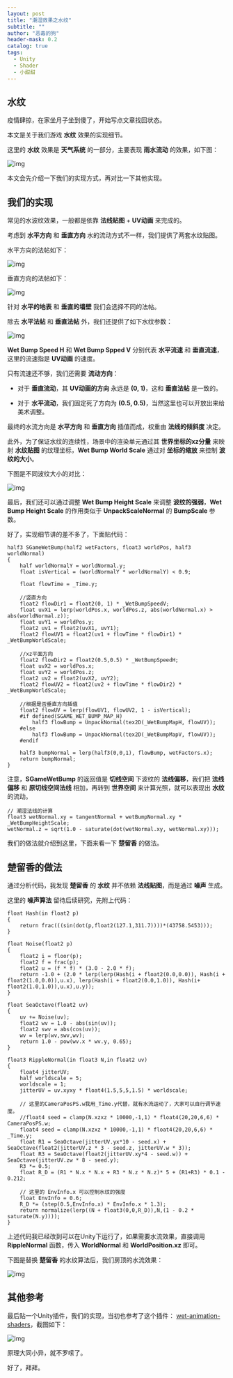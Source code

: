 ```yaml
---
layout: post
title: "潮湿效果之水纹"
subtitle: ""
author: "恶毒的狗"
header-mask: 0.2
catalog: true
tags:
  - Unity
  - Shader
  - 小甜甜
---
```


## 水纹

疫情肆掠，在家坐月子坐到傻了，开始写点文章找回状态。

本文是关于我们游戏 **水纹** 效果的实现细节。

这里的 **水纹** 效果是 **天气系统** 的一部分，主要表现 **雨水流动** 的效果，如下图：

![img](/img/wet-waves/screenshot1.gif)

本文会先介绍一下我们的实现方式，再对比一下其他实现。

## 我们的实现

常见的水波纹效果，一般都是依靠 **法线贴图** + **UV动画** 来完成的。

考虑到 **水平方向** 和 **垂直方向** 水的流动方式不一样，我们提供了两套水纹贴图。

水平方向的法帖如下：

![img](/img/wet-waves/screenshot2.png)

垂直方向的法帖如下：

![img](/img/wet-waves/screenshot3.png)

针对 **水平的地表** 和 **垂直的墙壁** 我们会选择不同的法帖。

除去 **水平法帖** 和 **垂直法帖** 外，我们还提供了如下水纹参数：

![img](/img/wet-waves/screenshot4.png)

**Wet Bump Speed H** 和 **Wet Bump Spped V** 分别代表 **水平流速** 和 **垂直流速**，这里的流速指是 **UV动画** 的速度。

只有流速还不够，我们还需要 **流动方向**：

+ 对于 **垂直流动**，其 **UV动画的方向** 永远是 **(0, 1)**，这和 **垂直法帖** 是一致的。

+ 对于 **水平流动**，我们固定死了方向为 **(0.5, 0.5)**，当然这里也可以开放出来给美术调整。

最终的水流方向是 **水平方向** 和 **垂直方向** 插值而成，权重由 **法线的倾斜度** 决定。

此外，为了保证水纹的连续性，场景中的渲染单元通过其 **世界坐标的xz分量** 来映射 **水纹贴图** 的纹理坐标，**Wet Bump World Scale** 通过对 **坐标的缩放** 来控制 **波纹的大小**。

下图是不同波纹大小的对比：

![img](/img/wet-waves/screenshot5.png)

最后，我们还可以通过调整 **Wet Bump Height Scale** 来调整 **波纹的强弱**，**Wet Bump Height Scale** 的作用类似于 **UnpackScaleNormal** 的 **BumpScale** 参数。

好了，实现细节讲的差不多了，下面贴代码：

```
half3 SGameWetBump(half2 wetFactors, float3 worldPos, half3 worldNormal)
{
    half worldNormalY = worldNormal.y;
    float isVertical = (worldNormalY * worldNormalY) < 0.9;

    float flowTime = _Time.y;

    //竖直方向
    float2 flowDir1 = float2(0, 1) * _WetBumpSpeedV;
    float uvX1 = lerp(worldPos.x, worldPos.z, abs(worldNormal.x) > abs(worldNormal.z));
    float uvY1 = worldPos.y;
    float2 uv1 = float2(uvX1, uvY1);
    float2 flowUV1 = float2(uv1 + flowTime * flowDir1) * _WetBumpWorldScale;

    //xz平面方向
    float2 flowDir2 = float2(0.5,0.5) * _WetBumpSpeedH;
    float uvX2 = worldPos.x;
    float uvY2 = worldPos.z;
    float2 uv2 = float2(uvX2, uvY2);
    float2 flowUV2 = float2(uv2 + flowTime * flowDir2) * _WetBumpWorldScale;

    //根据是否垂直方向插值
    float2 flowUV = lerp(flowUV1, flowUV2, 1 - isVertical);
    #if defined(SGAME_WET_BUMP_MAP_H)
        half3 flowBump = UnpackNormal(tex2D(_WetBumpMapH, flowUV));
    #else
        half3 flowBump = UnpackNormal(tex2D(_WetBumpMapV, flowUV));
    #endif

    half3 bumpNormal = lerp(half3(0,0,1), flowBump, wetFactors.x);
    return bumpNormal;
} 
```

注意，**SGameWetBump** 的返回值是 **切线空间** 下波纹的 **法线偏移**，我们把 **法线偏移** 和 **原切线空间法线** 相加，再转到 **世界空间** 来计算光照，就可以表现出 **水纹** 的流动。

```
// 潮湿法线的计算
float3 wetNormal.xy = tangentNormal + wetBumpNormal.xy * _WetBumpHeightScale;
wetNormal.z = sqrt(1.0 - saturate(dot(wetNormal.xy, wetNormal.xy)));
```

我们的做法就介绍到这里，下面来看一下 **楚留香** 的做法。

## 楚留香的做法

通过分析代码，我发现 **楚留香** 的 **水纹** 并不依赖 **法线贴图**，而是通过 **噪声** 生成。

这里的 **噪声算法** 留待后续研究，先附上代码：

```
float Hash(in float2 p)
{
    return frac(((sin(dot(p,float2(127.1,311.7))))*(43758.5453)));
}

float Noise(float2 p)
{
    float2 i = floor(p);
    float2 f = frac(p);
    float2 u = (f * f) * (3.0 - 2.0 * f);
    return -1.0 + (2.0 * lerp(lerp(Hash(i + float2(0.0,0.0)), Hash(i + float2(1.0,0.0)),u.x), lerp(Hash(i + float2(0.0,1.0)), Hash(i+ float2(1.0,1.0)),u.x),u.y));
}

float SeaOctave(float2 uv)
{
    uv += Noise(uv);
    float2 wv = 1.0 - abs(sin(uv));
    float2 swv = abs(cos(uv));
    wv = lerp(wv,swv,wv);
    return 1.0 - pow(wv.x * wv.y, 0.65);
}

float3 RippleNormal(in float3 N,in float2 uv)
{
    float4 jitterUV;
    half worldscale = 5;
    worldscale = 1;
    jitterUV = uv.xyxy * float4(1.5,5,5,1.5) * worldscale;

    // 这里的CameraPosPS.w我用_Time.y代替，就有水流运动了，大家可以自行调节速度。
    //float4 seed = clamp(N.xzxz * 10000,-1,1) * float4(20,20,6,6) * CameraPosPS.w;
    float4 seed = clamp(N.xzxz * 10000,-1,1) * float4(20,20,6,6) * _Time.y;
    float R1 = SeaOctave(jitterUV.yx*10 - seed.x) + SeaOctave(float2(jitterUV.z * 3 - seed.z, jitterUV.w * 3));
    float R3 = SeaOctave(float2(jitterUV.xy*4 - seed.w)) + SeaOctave(jitterUV.zw * 8 - seed.y);
    R3 *= 0.5;
    float R_D = (R1 * N.x * N.x + R3 * N.z * N.z)* 5 + (R1+R3) * 0.1 - 0.212;

    // 这里的 EnvInfo.x 可以控制水纹的强度
    float EnvInfo = 0.6; 
    R_D *= (step(0.5,EnvInfo.x) * EnvInfo.x * 1.3);
    return normalize(lerp((N + float3(0,0,R_D)),N,(1 - 0.2 * saturate(N.y))));
}
```

上述代码我已经改到可以在Unity下运行了，如果需要水流效果，直接调用 **RippleNormal** 函数，传入 **WorldNormal** 和 **WorldPosition.xz** 即可。

下图是替换 **楚留香** 的水纹算法后，我们房顶的水流效果：

![img](/img/wet-waves/screenshot6.gif)

## 其他参考

最后贴一个Unity插件，我们的实现，当初也参考了这个插件： [wet-animation-shaders](https://assetstore.unity.com/packages/vfx/shaders/wet-animation-shaders-38748?aid=1101l85Tr)，截图如下：

![img](/img/wet-waves/screenshot7.png)

原理大同小异，就不罗嗦了。

好了，拜拜。
























































































































